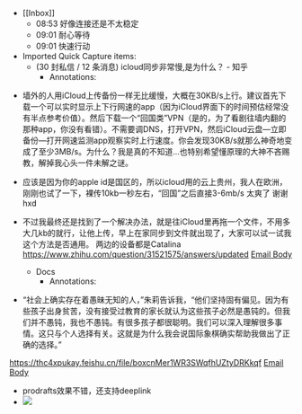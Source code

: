 - [[Inbox]]
    - 08:53 好像连接还是不太稳定
    - 09:01 耐心等待
    - 09:01 快速行动
- Imported Quick Capture items:
    - (30 封私信 / 12 条消息) icloud同步非常慢,是为什么？ - 知乎
        - Annotations:
* 墙外的人用iCloud上传备份一样无比缓慢，大概在30KB/s上行。建议首先下载一个可以实时显示上下行网速的app（因为iCloud界面下的时间预估经常没有半点参考价值）。然后下载一个“回国类”VPN（是的，为了看剧往墙内翻的那种app，你没有看错）。不需要调DNS，打开VPN，然后iCloud云盘—立即备份—打开网速监测app观察实时上行速度。你会发现30KB/s就那么神奇地变成了至少3MB/s。为什么？我是真的不知道…也特别希望懂原理的大神不吝赐教，解掉我心头一件未解之谜。
* 应该是因为你的apple id是国区的，所以icloud用的云上贵州，我人在欧洲，刚刚也试了一下，裸传10kb一秒左右，“回国”之后直接3-6mb/s 太爽了 谢谢hxd
* 不过我最终还是找到了一个解决办法，就是往iCloud里再拖一个文件，不用多大几kb的就行，让他上传，早上在家同步到文件就出现了，大家可以试一试我这个方法是否通用。
两边的设备都是Catalina
https://www.zhihu.com/question/31521575/answers/updated [Email Body](https://files.todoist.com/d5HQKlTPh6NdeZsfJP0dyO6vULgng0UE5R11xS_4Iuu7sFlVO9tvSqVAgBxS9Ofa/by/21878347/as/file.html)
    - Docs
        - Annotations:

* “社会上确实存在着愚昧无知的人，”朱莉告诉我，“他们坚持固有偏见。因为有些孩子出身贫苦，没有接受过教育的家长就认为这些孩子必然是愚钝的。但我们并不愚钝，我也不愚钝。有很多孩子都很聪明。我们可以深入理解很多事情。这只与个人选择有关。这就是为什么我会说国际象棋确实帮助我做出了正确的选择。”



https://thc4xpukay.feishu.cn/file/boxcnMer1WR3SWqfhUZtyDRKkqf [Email Body](https://files.todoist.com/ljEma2pHrepz7NP_LsxAkc3M78eQoOZ3M4ueGwIwElyxmDpbBhGkLxOOffPhkCVn/by/21878347/as/file.html)
- prodrafts效果不错，还支持deeplink
- ![](https://firebasestorage.googleapis.com/v0/b/firescript-577a2.appspot.com/o/imgs%2Fapp%2Fxinyiheng%2FaeS89hUeq_.gif?alt=media&token=071a596d-3047-4542-ad70-14569e68f352)
